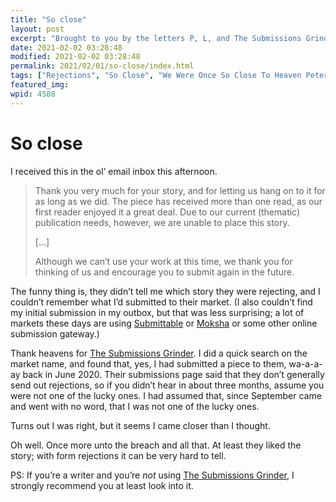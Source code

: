 ```yaml
---
title: "So close"
layout: post
excerpt: "Brought to you by the letters P, L, and The Submissions Grinder, q.v."
date: 2021-02-02 03:28:48
modified: 2021-02-02 03:28:48
permalink: 2021/02/01/so-close/index.html
tags: ["Rejections", "So Close", "We Were Once So Close To Heaven Peter Came Out And Gave Us Medals Declaring Us The Nicest Of The Damned", "So It Goes", "Writing"]
featured_img: 
wpid: 4588
---
```


# So close

I received this in the ol’ email inbox this afternoon.

> Thank you very much for your story, and for letting us hang on to it for as long as we did. The piece has received more than one read, as our first reader enjoyed it a great deal. Due to our current (thematic) publication needs, however, we are unable to place this story.
> 
> \[…\]
> 
> Although we can’t use your work at this time, we thank you for thinking of us and encourage you to submit again in the future.

The funny thing is, they didn’t tell me which story they were rejecting, and I couldn’t remember what I’d submitted to their market. (I also couldn’t find my initial submission in my outbox, but that was less surprising; a lot of markets these days are using [Submittable](https://www.submittable.com/) or [Moksha](https://moksha.io/) or some other online submission gateway.)

Thank heavens for [The Submissions Grinder](https://thegrinder.diabolicalplots.com). I did a quick search on the market name, and found that, yes, I had submitted a piece to them, wa-a-a-ay back in June 2020. Their submissions page said that they don’t generally send out rejections, so if you didn’t hear in about three months, assume you were not one of the lucky ones. I had assumed that, since September came and went with no word, that I was not one of the lucky ones.

Turns out I was right, but it seems I came closer than I thought.

Oh well. Once more unto the breach and all that. At least they liked the story; with form rejections it can be very hard to tell.

PS: If you’re a writer and you’re *not* using [The Submissions Grinder](https://thegrinder.diabolicalplots.com), I strongly recommend you at least look into it.
